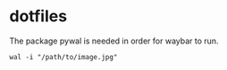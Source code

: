 # dotfiles

The package pywal is needed in order for waybar to run.

```
wal -i "/path/to/image.jpg"
```
